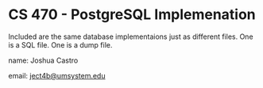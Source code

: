 # CS 470 - PostgreSQL Implemenation

Included are the same database implementaions just as different files.
One is a SQL file.
One is a dump file.

name: Joshua Castro

email: ject4b@umsystem.edu
